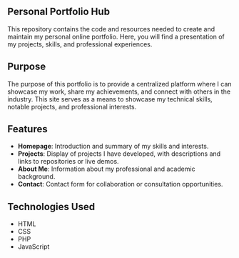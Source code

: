 ## Personal Portfolio Hub

This repository contains the code and resources needed to create and maintain my personal online portfolio. Here, you will find a presentation of my projects, skills, and professional experiences.

## Purpose

The purpose of this portfolio is to provide a centralized platform where I can showcase my work, share my achievements, and connect with others in the industry. This site serves as a means to showcase my technical skills, notable projects, and professional interests.

## Features

- **Homepage**: Introduction and summary of my skills and interests.
- **Projects**: Display of projects I have developed, with descriptions and links to repositories or live demos.
- **About Me**: Information about my professional and academic background.
- **Contact**: Contact form for collaboration or consultation opportunities.

## Technologies Used

- HTML
- CSS
- PHP
- JavaScript
